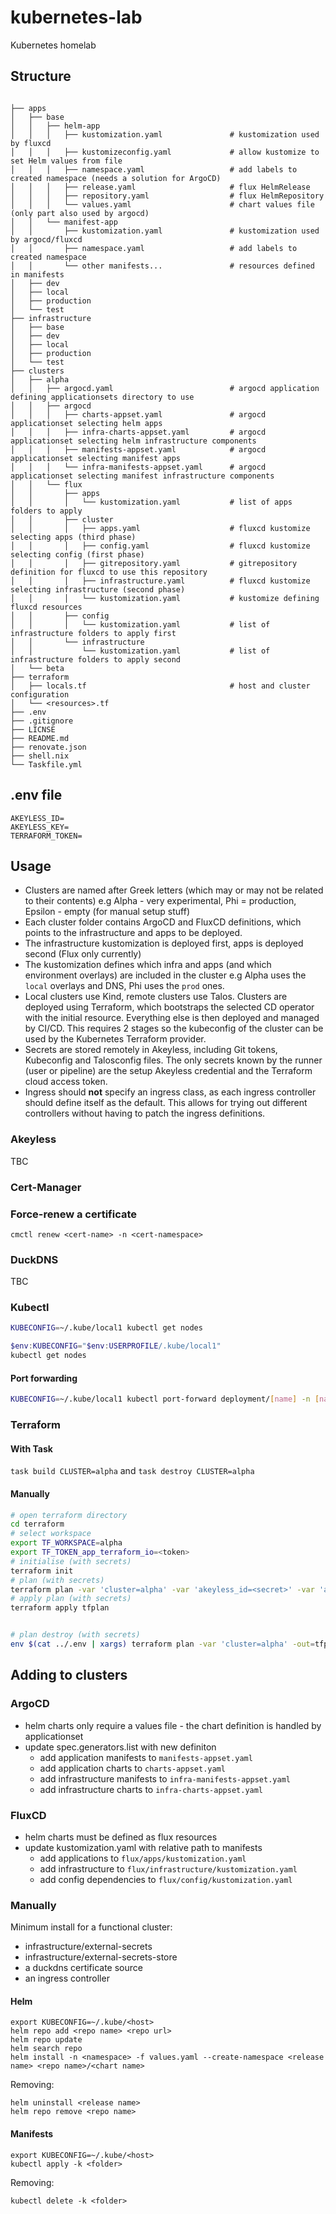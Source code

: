 # kubernetes-lab

Kubernetes homelab

## Structure

```

├── apps
│   ├── base
│   │   ├── helm-app
│   │   │   ├── kustomization.yaml               # kustomization used by fluxcd
│   │   │   ├── kustomizeconfig.yaml             # allow kustomize to set Helm values from file
│   │   │   ├── namespace.yaml                   # add labels to created namespace (needs a solution for ArgoCD)
│   │   │   ├── release.yaml                     # flux HelmRelease
│   │   │   ├── repository.yaml                  # flux HelmRepository
│   │   │   └── values.yaml                      # chart values file (only part also used by argocd)
│   │   └── manifest-app
│   │       ├── kustomization.yaml               # kustomization used by argocd/fluxcd
│   │       ├── namespace.yaml                   # add labels to created namespace
│   │       └── other manifests...               # resources defined in manifests
│   ├── dev
│   ├── local  
│   ├── production 
│   └── test
├── infrastructure
│   ├── base
│   ├── dev
│   ├── local  
│   ├── production 
│   └── test
├── clusters
│   ├── alpha
│   │   ├── argocd.yaml                          # argocd application defining applicationsets directory to use
│   │   ├── argocd
│   │   │   ├── charts-appset.yaml               # argocd applicationset selecting helm apps
│   │   │   ├── infra-charts-appset.yaml         # argocd applicationset selecting helm infrastructure components
│   │   │   ├── manifests-appset.yaml            # argocd applicationset selecting manifest apps
│   │   │   └── infra-manifests-appset.yaml      # argocd applicationset selecting manifest infrastructure components
│   │   └── flux
│   │       ├── apps
│   │       │   └── kustomization.yaml           # list of apps folders to apply
│   │       ├── cluster
│   │       │   ├── apps.yaml                    # fluxcd kustomize selecting apps (third phase)
│   │       │   ├── config.yaml                  # fluxcd kustomize selecting config (first phase)
│   │       │   ├── gitrepository.yaml           # gitrepository definition for fluxcd to use this repository
│   │       │   ├── infrastructure.yaml          # fluxcd kustomize selecting infrastructure (second phase)
│   │       │   └── kustomization.yaml           # kustomize defining fluxcd resources
│   │       ├── config
│   │       │   └── kustomization.yaml           # list of infrastructure folders to apply first
│   │       └── infrastructure
│   │           └── kustomization.yaml           # list of infrastructure folders to apply second
│   └── beta
├── terraform
│   ├── locals.tf                                # host and cluster configuration
│   └── <resources>.tf
├── .env
├── .gitignore
├── LICNSE
├── README.md
├── renovate.json
├── shell.nix
└── Taskfile.yml
```

## .env file

```
AKEYLESS_ID=
AKEYLESS_KEY=
TERRAFORM_TOKEN=
```

## Usage

- Clusters are named after Greek letters (which may or may not be related to their contents) e.g Alpha - very experimental, Phi = production, Epsilon - empty (for manual setup stuff)
- Each cluster folder contains ArgoCD and FluxCD definitions, which points to the infrastructure and apps to be deployed.
- The infrastructure kustomization is deployed first, apps is deployed second (Flux only currently)
- The kustomization defines which infra and apps (and which environment overlays) are included in the cluster e.g Alpha uses the `local` overlays and DNS, Phi uses the `prod` ones.
- Local clusters use Kind, remote clusters use Talos. Clusters are deployed using Terraform, which bootstraps the selected CD operator with the initial resource. Everything else is then deployed and managed by CI/CD. This requires 2 stages so the kubeconfig of the cluster can be used by the Kubernetes Terraform provider.
- Secrets are stored remotely in Akeyless, including Git tokens, Kubeconfig and Talosconfig files. The only secrets known by the runner (user or pipeline) are the setup Akeyless credential and the Terraform cloud access token.
- Ingress should **not** specify an ingress class, as each ingress controller should define itself as the default. This allows for trying out different controllers without having to patch the ingress definitions.

### Akeyless

TBC

### Cert-Manager

### Force-renew a certificate

`cmctl renew <cert-name> -n <cert-namespace>`

### DuckDNS

TBC

### Kubectl

```sh
KUBECONFIG=~/.kube/local1 kubectl get nodes
```

```powershell
$env:KUBECONFIG="$env:USERPROFILE/.kube/local1"
kubectl get nodes
```

#### Port forwarding

```sh
KUBECONFIG=~/.kube/local1 kubectl port-forward deployment/[name] -n [namespace] [localPort]:[containerPort]
```

### Terraform

#### With Task

`task build CLUSTER=alpha` and `task destroy CLUSTER=alpha`

#### Manually

```sh
# open terraform directory
cd terraform
# select workspace
export TF_WORKSPACE=alpha
export TF_TOKEN_app_terraform_io=<token>
# initialise (with secrets)
terraform init
# plan (with secrets)
terraform plan -var 'cluster=alpha' -var 'akeyless_id=<secret>' -var 'akeyless_key=<secret>' -out=tfplan
# apply plan (with secrets)
terraform apply tfplan


# plan destroy (with secrets)
env $(cat ../.env | xargs) terraform plan -var 'cluster=alpha' -out=tfplan -destroy
```

## Adding to clusters

### ArgoCD

- helm charts only require a values file - the chart definition is handled by applicationset
- update spec.generators.list with new definiton
  - add application manifests to `manifests-appset.yaml`
  - add application charts to `charts-appset.yaml`
  - add infrastructure manifests to `infra-manifests-appset.yaml`
  - add infrastructure charts to `infra-charts-appset.yaml`

### FluxCD

- helm charts must be defined as flux resources
- update kustomization.yaml with relative path to manifests
  - add applications to `flux/apps/kustomization.yaml`
  - add infrastructure to `flux/infrastructure/kustomization.yaml`
  - add config dependencies to `flux/config/kustomization.yaml`

### Manually

Minimum install for a functional cluster:
- infrastructure/external-secrets
- infrastructure/external-secrets-store
- a duckdns certificate source
- an ingress controller

#### Helm

```
export KUBECONFIG=~/.kube/<host>
helm repo add <repo name> <repo url>
helm repo update
helm search repo
helm install -n <namespace> -f values.yaml --create-namespace <release name> <repo name>/<chart name>
```

Removing:

```
helm uninstall <release name>
helm repo remove <repo name>
```

#### Manifests

```
export KUBECONFIG=~/.kube/<host>
kubectl apply -k <folder>
```

Removing:

```
kubectl delete -k <folder>
```
